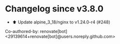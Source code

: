 # Changelog since v3.8.0
- ⬆️ Update alpine_3_18/nginx to v1.24.0-r4 (#248)

Co-authored-by: renovate[bot] <29139614+renovate[bot]@users.noreply.github.com> 
